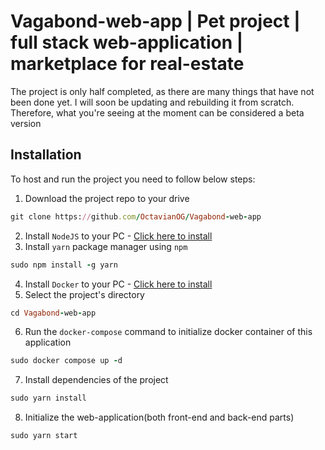 # Vagabond-web-app | Pet project | full stack web-application | marketplace for real-estate
The project is only half completed, as there are many things that have not been done yet. I will soon be updating and rebuilding it from scratch. Therefore, what you're seeing at the moment can be considered a beta version
## Installation
To host and run the project you need to follow below steps:
1. Download the project repo to your drive
```ruby
git clone https://github.com/OctavianOG/Vagabond-web-app
```
2. Install `NodeJS` to your PC - [Click here to install](https://nodejs.org/en)
3. Install `yarn` package manager using `npm`
```ruby
sudo npm install -g yarn
```
4. Install `Docker` to your PC - [Click here to install](https://docs.docker.com/engine/install/)
5. Select the project's directory
```ruby
cd Vagabond-web-app
```
6. Run the `docker-compose` command to initialize docker container of this application
```ruby
sudo docker compose up -d
   ```
7. Install dependencies of the project
```ruby
sudo yarn install
```
8. Initialize the web-application(both front-end and back-end parts)
```ruby
sudo yarn start
```
